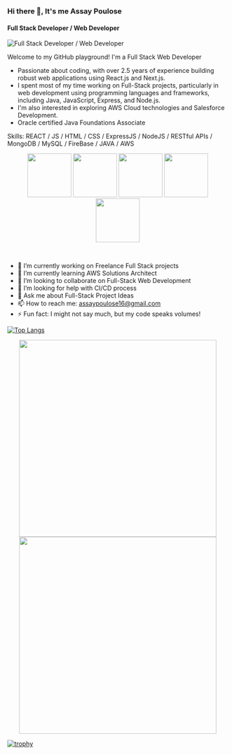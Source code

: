 ### Hi there 👋, It's me Assay Poulose
#### Full Stack Developer / Web Developer    



![Full Stack Developer / Web Developer](https://img.freepik.com/premium-photo/banner-young-girl-using-laptop-coding-progr-digital-native-gen-alpha-design_655090-558253.jpg)

Welcome to my GitHub playground! I'm a Full Stack Web Developer
- Passionate about coding, with over 2.5 years of experience building robust web applications using React.js and Next.js. 
- I spent most of my time working on Full-Stack projects, particularly in web development using programming languages and frameworks, including Java, JavaScript, Express, and Node.js.
- I'm also interested in exploring AWS Cloud technologies and Salesforce Development.
- Oracle certified Java Foundations Associate

Skills: REACT / JS / HTML / CSS / ExpressJS / NodeJS / RESTful APIs / MongoDB / MySQL / FireBase / JAVA / AWS 
<p align="center">
   <img src="https://i.giphy.com/media/v1.Y2lkPTc5MGI3NjExbmI3d3U4ZmY4cWhnZGd4MDNsbTlhdzcyZWJtbHhiZnBrc2J3dDN3dCZlcD12MV9pbnRlcm5hbF9naWZfYnlfaWQmY3Q9cw/tAjb5pyCEBhEb8jWxC/giphy.gif" width="100">
   <img src="https://media3.giphy.com/media/ln7z2eWriiQAllfVcn/200w.webp" width="100">
   <img src="https://i.giphy.com/media/eNAsjO55tPbgaor7ma/200w.webp" width="100">
   <img src="https://media3.giphy.com/media/kdFc8fubgS31b8DsVu/giphy.webp" width="100"><img src="https://i.giphy.com/media/IdyAQJVN2kVPNUrojM/200.webp" width="100">
</p>
<br>

- 🔭 I’m currently working on Freelance Full Stack projects 
- 🌱 I’m currently learning AWS Solutions Architect
- 👯 I’m looking to collaborate on Full-Stack Web Development 
- 🤔 I’m looking for help with CI/CD process 
- 💬 Ask me about Full-Stack Project Ideas 
- 📫 How to reach me: assaypoulose16@gmail.com 
- ⚡ Fun fact: I might not say much, but my code speaks volumes! 

[![Top Langs](https://github-readme-stats.vercel.app/api/top-langs/?username=assaypoulose)](https://github.com/anuraghazra/github-readme-stats) 

<div align="center">
   <img width="450" src="https://github-readme-stats.vercel.app/api?username=assaypoulose&show_icons=true" />
   <img width="450" src="https://streak-stats.demolab.com/?user=assaypoulose" />
</div>

[![trophy](https://github-profile-trophy.vercel.app/?username=assaypoulose)](https://github.com/ryo-ma/github-profile-trophy) 
